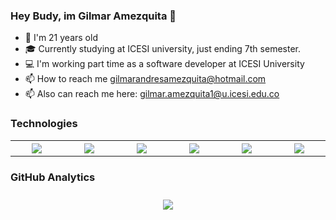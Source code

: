### Hey Budy, im Gilmar Amezquita 👋
<div>
  <ul>
    <li>🧑 I'm 21 years old</li>
    <li>🎓 Currently studying at ICESI university, just ending 7th semester. </li>
    <li>💻 I'm working part time as a software developer at ICESI University </li>
    <li>📫 How to reach me <a href="mailto:gilmarandresamezquita@hotmail.com">gilmarandresamezquita@hotmail.com</a></li>
    <li>📫 Also can reach me here: <a href="mailto:gilmar.amezquita1@u.icesi.edu.co">gilmar.amezquita1@u.icesi.edu.co</a></li>
  </ul>
</div>

### Technologies
<div>
    <table class="default" align="center">
        <tr>
          <th width="125"><img src="https://cdn.jsdelivr.net/gh/devicons/devicon/icons/java/java-original.svg"/></th>
          <th width="125"><img src="https://cdn.jsdelivr.net/gh/devicons/devicon/icons/javascript/javascript-original.svg"/></th>
          <th width="125"><img src="https://cdn.jsdelivr.net/gh/devicons/devicon/icons/html5/html5-original-wordmark.svg"/></th>
          <th width="125"><img src="https://cdn.jsdelivr.net/gh/devicons/devicon/icons/css3/css3-original-wordmark.svg"/></th>
          <th width="125"><img src="https://cdn.jsdelivr.net/gh/devicons/devicon/icons/visualstudio/visualstudio-plain.svg"/></th>
          <th width="125"><img src="https://cdn.jsdelivr.net/gh/devicons/devicon/icons/vscode/vscode-original.svg"/></th> 
        </tr>
    </table>
</div>

### GitHub Analytics

<div align="center">
  <img src="https://github-readme-stats.vercel.app/api?username=GilmarAmezquita&show_icons=true&theme=tokyonight" style="Margin-top:10px;">
</div>
